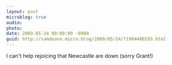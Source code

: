 ```yaml
---
layout: post
microblog: true
audio: 
photo: 
date: 2009-05-24 00:00:00 -0000
guid: http://samdeane.micro.blog/2009/05/24/t1904486593.html
---
```

I can't help rejoicing that Newcastle are down (sorry Grant!)
